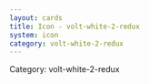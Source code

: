 ```yaml
---
layout: cards
title: Icon - volt-white-2-redux
system: icon
category: volt-white-2-redux
---
```

<div class="alert alert-secondary mb-4"><span class="i18n innerHTML-category">Category: </span><span class="i18n innerHTML-cat-volt-white-2-redux">volt-white-2-redux</span></div>
